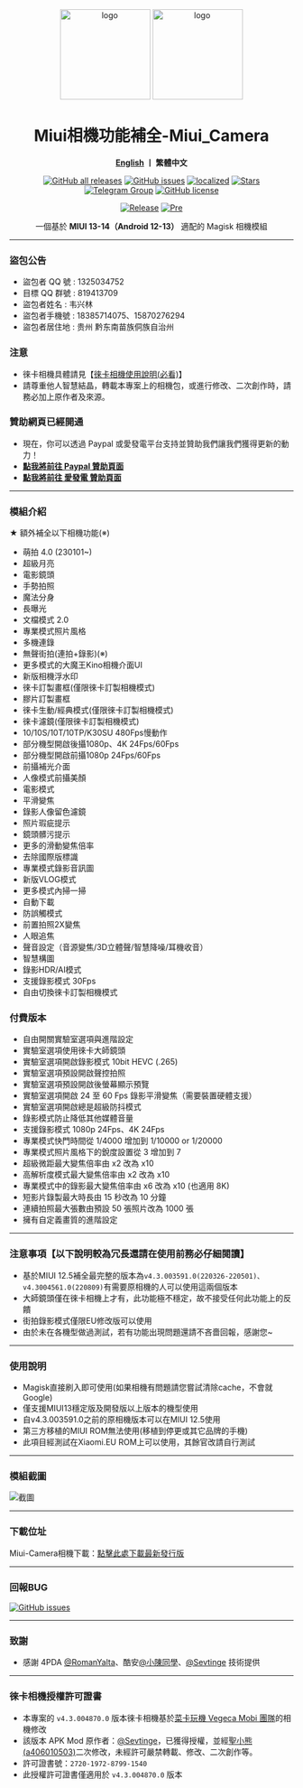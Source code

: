 <div align="center">
   <img width="160" src="https://i.imgur.com/wz2b85J.png" alt="logo">
   <img width="160" src="https://i.imgur.com/jm0M0rG.png" alt="logo">
   <h1>Miui相機功能補全-Miui_Camera</h1>
   <p>
       <b><a href="https://github.com/a406010503/Miui_Camera/blob/main/README_en.md">English</a>  丨 繁體中文</b>
   </p>
   <a href="https://github.com/a406010503/Miui_Camera/releases"><img alt="GitHub all releases" src="https://img.shields.io/github/downloads/a406010503/Miui_Camera/total?label=Downloads"></a>
   <a href="https://github.com/a406010503/Miui_Camera/issues"><img alt="GitHub issues" src="https://img.shields.io/github/issues/a406010503/Miui_Camera"></a>
   <a href="https://crowdin.com/project/miui-camera-mod"><img alt="localized" src="https://badges.crowdin.net/miui-camera-mod/localized.svg"></a>
   <a href="https://github.com/a406010503/Miui_Camera/"><img alt="Stars" src="https://img.shields.io/github/stars/a406010503/Miui_Camera?label=stars"></a>
   <a href="https://t.me/HolyBearHome"><img alt="Telegram Group" src="https://img.shields.io/badge/聖小熊の小屋-Telegram-blue.svg?logo=telegram"></a>
   <a href="https://github.com/a406010503/Miui_Camera/blob/main/LICENSE"><img alt="GitHub license" src="https://img.shields.io/github/license/a406010503/Miui_Camera"></a><p>
      <a href="https://github.com/a406010503/Miui_Camera/releases/latest"><img alt="Release" src="https://img.shields.io/github/v/release/a406010503/Miui_Camera?label=release"></a>
   <a href="https://github.com/a406010503/Miui_Camera/releases/"><img alt="Pre" src="https://img.shields.io/github/v/tag/a406010503/Miui_Camera?color=orange&include_prereleases&label=Pre-release"></a>
   <p>一個基於 <b>MIUI 13-14（Android 12-13）</b> 適配的 Magisk 相機模組</p>
</div>

---
### 盜包公告

- 盜包者 QQ 號 : 1325034752
- 目標 QQ 群號 :  819413709
- 盜包者姓名 : 韦兴林
- 盜包者手機號 : 18385714075、15870276294
- 盜包者居住地 : 贵州 黔东南苗族侗族自治州

### 注意
- 徠卡相機具體請見【[徠卡相機使用說明(必看)](https://github.com/a406010503/Miui_Camera/blob/main/Leica.md)】
- 請尊重他人智慧結晶，轉載本專案上的相機包，或進行修改、二次創作時，請務必加上原作者及來源。

### 贊助網頁已經開通
- 現在，你可以透過 Paypal 或愛發電平台支持並贊助我們讓我們獲得更新的動力！
- **[點我將前往 Paypal 贊助頁面](https://paypal.me/holybear0610)**
- **[點我將前往 愛發電 贊助頁面](https://afdian.net/a/HolyBear)**

---
### 模組介紹
★ 額外補全以下相機功能(※)
- 萌拍 4.0 (230101~)
- 超級月亮
- 電影鏡頭
- 手勢拍照
- 魔法分身
- 長曝光
- 文檔模式 2.0
- 專業模式照片風格
- 多機連錄
- 無聲街拍(連拍+錄影)(※)
- 更多模式的大魔王Kino相機介面UI
- 新版相機浮水印
- 徠卡訂製畫框(僅限徠卡訂製相機模式)
- 膠片訂製畫框
- 徠卡生動/經典模式(僅限徠卡訂製相機模式)
- 徠卡濾鏡(僅限徠卡訂製相機模式)
- 10/10S/10T/10TP/K30SU 480Fps慢動作
- 部分機型開啟後攝1080p、4K 24Fps/60Fps
- 部分機型開啟前攝1080p 24Fps/60Fps
- 前攝補光介面
- 人像模式前攝美顏
- 電影模式
- 平滑變焦
- 錄影人像留色濾鏡
- 照片瑕疵提示
- 鏡頭髒污提示
- 更多的滑動變焦倍率
- 去除國際版標識
- 專業模式錄影音訊圖
- 新版VLOG模式
- 更多模式內掃一掃
- 自動下載
- 防誤觸模式
- 前置拍照2X變焦
- 人眼追焦
- 聲音設定（音源變焦/3D立體聲/智慧降噪/耳機收音）
- 智慧構圖
- 錄影HDR/AI模式
- 支援錄影模式 30Fps
- 自由切換徠卡訂製相機模式

### 付費版本
- 自由開關實驗室選項與進階設定
- 實驗室選項使用徠卡大師鏡頭
- 實驗室選項開啟錄影模式 10bit HEVC (.265)
- 實驗室選項預設開啟聲控拍照
- 實驗室選項預設開啟後螢幕顯示預覽
- 實驗室選項開啟 24 至 60 Fps 錄影平滑變焦（需要裝置硬體支援）
- 實驗室選項開啟總是超級防抖模式
- 錄影模式防止降低其他媒體音量
- 支援錄影模式 1080p 24Fps、4K 24Fps
- 專業模式快門時間從 1/4000 增加到 1/10000 or 1/20000
- 專業模式照片風格下的銳度設置從 3 增加到 7
- 超級微距最大變焦倍率由 x2 改為 x10
- 高解析度模式最大變焦倍率由 x2 改為 x10
- 專業模式中的錄影最大變焦倍率由 x6 改為 x10 (也適用 8K)
- 短影片錄製最大時長由 15 秒改為 10 分鐘
- 連續拍照最大張數由預設 50 張照片改為 1000 張
- 擁有自定義畫質的進階設定

---

### 注意事項【以下說明較為冗長還請在使用前務必仔細閱讀】
- 基於MIUI 12.5補全最完整的版本為`v4.3.003591.0(220326-220501)、v4.3004561.0(220809)`有需要原相機的人可以使用這兩個版本
- 大師鏡頭僅在徠卡相機上才有，此功能極不穩定，故不接受任何此功能上的反饋
- 街拍錄影模式僅限EU修改版可以使用
- 由於未在各機型做過測試，若有功能出現問題還請不吝嗇回報，感謝您~

---

### 使用說明
- Magisk直接刷入即可使用(如果相機有問題請您嘗試清除cache，不會就Google)
- 僅支援MIUI13穩定版及開發版以上版本的機型使用
- 自v4.3.003591.0之前的原相機版本可以在MIUI 12.5使用
- 第三方移植的MIUI ROM無法使用(移植到停更或其它品牌的手機)
- 此項目經測試在Xiaomi.EU ROM上可以使用，其餘官改請自行測試

---

### 模組截圖
![截圖](https://i.imgur.com/yx2fdcg.png)  

---

### 下載位址

Miui-Camera相機下載：[點擊此處下載最新發行版](https://github.com/a406010503/Miui_Camera/releases)  

---

### 回報BUG

  <a href="https://github.com/a406010503/Miui_Camera/issues"><img alt="GitHub issues" src="https://img.shields.io/github/issues/a406010503/Miui_Camera"></a>

---

### 致謝
- 感謝 4PDA [@RomanYalta](https://4pda.to/forum/index.php?showuser=513933)、酷安[@小陳同學](http://www.coolapk.com/u/1388927)、[@Sevtinge](https://github.com/Sevtinge) 技術提供

---

### 徠卡相機授權許可證書
- 本專案的 `v4.3.004870.0` 版本徠卡相機基於[菜卡玩機 Vegeca Mobi 團隊](http://sevtinge.wecrane.club/miuicam_mod/4870.html)的相機修改
- 該版本 APK Mod 原作者：[@Sevtinge](https://github.com/Sevtinge)，已獲得授權，並經[聖小熊 (a406010503)](https://github.com/a406010503)二次修改，未經許可嚴禁轉載、修改、二次創作等。
- 許可證書號：`2720-1972-8799-1540`
- 此授權許可證書僅適用於 `v4.3.004870.0` 版本
